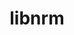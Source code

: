 ---
title: "libnrm"
layout: cache
categories: [package, develop]
meta: {"versions": ["0.1.0"], "compilers": ["cce@=15.0.1", "gcc@=11.4.0", "gcc@=9.4.0", "oneapi@=2023.2.0", "oneapi@=2023.2.1"], "oss": ["rhel8", "ubuntu20.04"], "platforms": ["linux"], "targets": ["aarch64", "neoverse_v1", "ppc64le", "x86_64_v3", "zen4"], "stacks": ["e4s", "e4s-arm", "e4s-cray-rhel", "e4s-neoverse_v1", "e4s-oneapi", "e4s-power", "root"], "num_specs": 39, "num_specs_by_stack": {"e4s-cray-rhel": 3, "root": 39, "e4s-arm": 6, "e4s-neoverse_v1": 5, "e4s-power": 8, "e4s": 9, "e4s-oneapi": 8}}
spec_details: [{"hash": "dxvcesxln74w3j24m3y5aqc5gqahwvyn", "compiler": "cce@=15.0.1", "versions": ["0.1.0"], "os": "rhel8", "platform": "linux", "target": "zen4", "variants": ["build_system=autotools"], "stacks": ["e4s-cray-rhel", "root"], "size": "-", "tarball": "https://binaries.spack.io/develop/build_cache/linux-rhel8-zen4/cce-15.0.1/libnrm-0.1.0/linux-rhel8-zen4-cce-15.0.1-libnrm-0.1.0-dxvcesxln74w3j24m3y5aqc5gqahwvyn.spack"}, {"hash": "e4czrq4c5jbfyz4df7yy2umgoij5lgqn", "compiler": "cce@=15.0.1", "versions": ["0.1.0"], "os": "rhel8", "platform": "linux", "target": "zen4", "variants": ["build_system=autotools"], "stacks": ["e4s-cray-rhel", "root"], "size": "-", "tarball": "https://binaries.spack.io/develop/build_cache/linux-rhel8-zen4/cce-15.0.1/libnrm-0.1.0/linux-rhel8-zen4-cce-15.0.1-libnrm-0.1.0-e4czrq4c5jbfyz4df7yy2umgoij5lgqn.spack"}, {"hash": "t3xuwygyzu4opwvmb7dhwdj3bnr7cwij", "compiler": "cce@=15.0.1", "versions": ["0.1.0"], "os": "rhel8", "platform": "linux", "target": "zen4", "variants": ["build_system=autotools"], "stacks": ["e4s-cray-rhel", "root"], "size": "-", "tarball": "https://binaries.spack.io/develop/build_cache/linux-rhel8-zen4/cce-15.0.1/libnrm-0.1.0/linux-rhel8-zen4-cce-15.0.1-libnrm-0.1.0-t3xuwygyzu4opwvmb7dhwdj3bnr7cwij.spack"}, {"hash": "yoq36aexczqj4rw2mkfqeojss6zonum7", "compiler": "gcc@=11.4.0", "versions": ["0.1.0"], "os": "ubuntu20.04", "platform": "linux", "target": "aarch64", "variants": ["build_system=autotools"], "stacks": ["root", "e4s-arm"], "size": "-", "tarball": "https://binaries.spack.io/develop/build_cache/linux-ubuntu20.04-aarch64/gcc-11.4.0/libnrm-0.1.0/linux-ubuntu20.04-aarch64-gcc-11.4.0-libnrm-0.1.0-yoq36aexczqj4rw2mkfqeojss6zonum7.spack"}, {"hash": "yc6trxnq53p7rbuotmzrtenvn2l3dmv3", "compiler": "gcc@=11.4.0", "versions": ["0.1.0"], "os": "ubuntu20.04", "platform": "linux", "target": "aarch64", "variants": ["build_system=autotools"], "stacks": ["root", "e4s-arm"], "size": "-", "tarball": "https://binaries.spack.io/develop/build_cache/linux-ubuntu20.04-aarch64/gcc-11.4.0/libnrm-0.1.0/linux-ubuntu20.04-aarch64-gcc-11.4.0-libnrm-0.1.0-yc6trxnq53p7rbuotmzrtenvn2l3dmv3.spack"}, {"hash": "kydotumnrwbstllcpmrqqy65q43ty3if", "compiler": "gcc@=11.4.0", "versions": ["0.1.0"], "os": "ubuntu20.04", "platform": "linux", "target": "aarch64", "variants": ["build_system=autotools"], "stacks": ["root", "e4s-arm"], "size": "-", "tarball": "https://binaries.spack.io/develop/build_cache/linux-ubuntu20.04-aarch64/gcc-11.4.0/libnrm-0.1.0/linux-ubuntu20.04-aarch64-gcc-11.4.0-libnrm-0.1.0-kydotumnrwbstllcpmrqqy65q43ty3if.spack"}, {"hash": "2vszqmwmds5oo4d7tk7rpqo6p7uf2gl5", "compiler": "gcc@=11.4.0", "versions": ["0.1.0"], "os": "ubuntu20.04", "platform": "linux", "target": "aarch64", "variants": ["build_system=autotools"], "stacks": ["root", "e4s-arm"], "size": "-", "tarball": "https://binaries.spack.io/develop/build_cache/linux-ubuntu20.04-aarch64/gcc-11.4.0/libnrm-0.1.0/linux-ubuntu20.04-aarch64-gcc-11.4.0-libnrm-0.1.0-2vszqmwmds5oo4d7tk7rpqo6p7uf2gl5.spack"}, {"hash": "v65p6bkykibgbg5d5kmpypadifvrsljs", "compiler": "gcc@=11.4.0", "versions": ["0.1.0"], "os": "ubuntu20.04", "platform": "linux", "target": "aarch64", "variants": ["build_system=autotools"], "stacks": ["root", "e4s-arm"], "size": "-", "tarball": "https://binaries.spack.io/develop/build_cache/linux-ubuntu20.04-aarch64/gcc-11.4.0/libnrm-0.1.0/linux-ubuntu20.04-aarch64-gcc-11.4.0-libnrm-0.1.0-v65p6bkykibgbg5d5kmpypadifvrsljs.spack"}, {"hash": "zqoyiwecdsmgfvm7kfyqgfdhirxrshs2", "compiler": "gcc@=11.4.0", "versions": ["0.1.0"], "os": "ubuntu20.04", "platform": "linux", "target": "aarch64", "variants": ["build_system=autotools"], "stacks": ["root", "e4s-arm"], "size": "-", "tarball": "https://binaries.spack.io/develop/build_cache/linux-ubuntu20.04-aarch64/gcc-11.4.0/libnrm-0.1.0/linux-ubuntu20.04-aarch64-gcc-11.4.0-libnrm-0.1.0-zqoyiwecdsmgfvm7kfyqgfdhirxrshs2.spack"}, {"hash": "2vek5fz4gb6nol2fe5bbdozyymkushph", "compiler": "gcc@=11.4.0", "versions": ["0.1.0"], "os": "ubuntu20.04", "platform": "linux", "target": "neoverse_v1", "variants": ["build_system=autotools"], "stacks": ["root", "e4s-neoverse_v1"], "size": "-", "tarball": "https://binaries.spack.io/develop/build_cache/linux-ubuntu20.04-neoverse_v1/gcc-11.4.0/libnrm-0.1.0/linux-ubuntu20.04-neoverse_v1-gcc-11.4.0-libnrm-0.1.0-2vek5fz4gb6nol2fe5bbdozyymkushph.spack"}, {"hash": "r4rl3ro6xw53yskyijkoiuzd3f6pfqiy", "compiler": "gcc@=11.4.0", "versions": ["0.1.0"], "os": "ubuntu20.04", "platform": "linux", "target": "neoverse_v1", "variants": ["build_system=autotools"], "stacks": ["root", "e4s-neoverse_v1"], "size": "-", "tarball": "https://binaries.spack.io/develop/build_cache/linux-ubuntu20.04-neoverse_v1/gcc-11.4.0/libnrm-0.1.0/linux-ubuntu20.04-neoverse_v1-gcc-11.4.0-libnrm-0.1.0-r4rl3ro6xw53yskyijkoiuzd3f6pfqiy.spack"}, {"hash": "jkywey6pyig3vpi7jwzjz7x4nnzdzylk", "compiler": "gcc@=11.4.0", "versions": ["0.1.0"], "os": "ubuntu20.04", "platform": "linux", "target": "neoverse_v1", "variants": ["build_system=autotools"], "stacks": ["root", "e4s-neoverse_v1"], "size": "-", "tarball": "https://binaries.spack.io/develop/build_cache/linux-ubuntu20.04-neoverse_v1/gcc-11.4.0/libnrm-0.1.0/linux-ubuntu20.04-neoverse_v1-gcc-11.4.0-libnrm-0.1.0-jkywey6pyig3vpi7jwzjz7x4nnzdzylk.spack"}, {"hash": "6y77kshmz6hgr3aglrmlgh4jv6yabnds", "compiler": "gcc@=11.4.0", "versions": ["0.1.0"], "os": "ubuntu20.04", "platform": "linux", "target": "neoverse_v1", "variants": ["build_system=autotools"], "stacks": ["root", "e4s-neoverse_v1"], "size": "-", "tarball": "https://binaries.spack.io/develop/build_cache/linux-ubuntu20.04-neoverse_v1/gcc-11.4.0/libnrm-0.1.0/linux-ubuntu20.04-neoverse_v1-gcc-11.4.0-libnrm-0.1.0-6y77kshmz6hgr3aglrmlgh4jv6yabnds.spack"}, {"hash": "bdaszsh7dpdzifyqhawjk3qqdulu3w4b", "compiler": "gcc@=11.4.0", "versions": ["0.1.0"], "os": "ubuntu20.04", "platform": "linux", "target": "neoverse_v1", "variants": ["build_system=autotools"], "stacks": ["root", "e4s-neoverse_v1"], "size": "-", "tarball": "https://binaries.spack.io/develop/build_cache/linux-ubuntu20.04-neoverse_v1/gcc-11.4.0/libnrm-0.1.0/linux-ubuntu20.04-neoverse_v1-gcc-11.4.0-libnrm-0.1.0-bdaszsh7dpdzifyqhawjk3qqdulu3w4b.spack"}, {"hash": "ao3ub2ogmabs4cq277mzrji5ad4zu3f7", "compiler": "gcc@=9.4.0", "versions": ["0.1.0"], "os": "ubuntu20.04", "platform": "linux", "target": "ppc64le", "variants": ["build_system=autotools"], "stacks": ["root", "e4s-power"], "size": "-", "tarball": "https://binaries.spack.io/develop/build_cache/linux-ubuntu20.04-ppc64le/gcc-9.4.0/libnrm-0.1.0/linux-ubuntu20.04-ppc64le-gcc-9.4.0-libnrm-0.1.0-ao3ub2ogmabs4cq277mzrji5ad4zu3f7.spack"}, {"hash": "fngdh7add7xs4awdwmzqxou5ro5kjunz", "compiler": "gcc@=9.4.0", "versions": ["0.1.0"], "os": "ubuntu20.04", "platform": "linux", "target": "ppc64le", "variants": ["build_system=autotools"], "stacks": ["root", "e4s-power"], "size": "-", "tarball": "https://binaries.spack.io/develop/build_cache/linux-ubuntu20.04-ppc64le/gcc-9.4.0/libnrm-0.1.0/linux-ubuntu20.04-ppc64le-gcc-9.4.0-libnrm-0.1.0-fngdh7add7xs4awdwmzqxou5ro5kjunz.spack"}, {"hash": "ygwt6dem6gljc2zgibkuepv76dsaxtm6", "compiler": "gcc@=9.4.0", "versions": ["0.1.0"], "os": "ubuntu20.04", "platform": "linux", "target": "ppc64le", "variants": ["build_system=autotools"], "stacks": ["root", "e4s-power"], "size": "-", "tarball": "https://binaries.spack.io/develop/build_cache/linux-ubuntu20.04-ppc64le/gcc-9.4.0/libnrm-0.1.0/linux-ubuntu20.04-ppc64le-gcc-9.4.0-libnrm-0.1.0-ygwt6dem6gljc2zgibkuepv76dsaxtm6.spack"}, {"hash": "glkhncmvaongrddfklgetxinocd3lo6g", "compiler": "gcc@=9.4.0", "versions": ["0.1.0"], "os": "ubuntu20.04", "platform": "linux", "target": "ppc64le", "variants": ["build_system=autotools"], "stacks": ["root", "e4s-power"], "size": "-", "tarball": "https://binaries.spack.io/develop/build_cache/linux-ubuntu20.04-ppc64le/gcc-9.4.0/libnrm-0.1.0/linux-ubuntu20.04-ppc64le-gcc-9.4.0-libnrm-0.1.0-glkhncmvaongrddfklgetxinocd3lo6g.spack"}, {"hash": "x2ejrvrm6odunz4qhmb2eiykfhqf5z5p", "compiler": "gcc@=9.4.0", "versions": ["0.1.0"], "os": "ubuntu20.04", "platform": "linux", "target": "ppc64le", "variants": ["build_system=autotools"], "stacks": ["root", "e4s-power"], "size": "-", "tarball": "https://binaries.spack.io/develop/build_cache/linux-ubuntu20.04-ppc64le/gcc-9.4.0/libnrm-0.1.0/linux-ubuntu20.04-ppc64le-gcc-9.4.0-libnrm-0.1.0-x2ejrvrm6odunz4qhmb2eiykfhqf5z5p.spack"}, {"hash": "sq2i6zxhhy6eifhxspjdzetlz7wz2yie", "compiler": "gcc@=9.4.0", "versions": ["0.1.0"], "os": "ubuntu20.04", "platform": "linux", "target": "ppc64le", "variants": ["build_system=autotools"], "stacks": ["root", "e4s-power"], "size": "-", "tarball": "https://binaries.spack.io/develop/build_cache/linux-ubuntu20.04-ppc64le/gcc-9.4.0/libnrm-0.1.0/linux-ubuntu20.04-ppc64le-gcc-9.4.0-libnrm-0.1.0-sq2i6zxhhy6eifhxspjdzetlz7wz2yie.spack"}, {"hash": "tutd2w6moycnvkkqm3eolfqfsbzjyguj", "compiler": "gcc@=9.4.0", "versions": ["0.1.0"], "os": "ubuntu20.04", "platform": "linux", "target": "ppc64le", "variants": ["build_system=autotools"], "stacks": ["root", "e4s-power"], "size": "-", "tarball": "https://binaries.spack.io/develop/build_cache/linux-ubuntu20.04-ppc64le/gcc-9.4.0/libnrm-0.1.0/linux-ubuntu20.04-ppc64le-gcc-9.4.0-libnrm-0.1.0-tutd2w6moycnvkkqm3eolfqfsbzjyguj.spack"}, {"hash": "ytz2scioivj7d2yplo6uta75ujrkyiv6", "compiler": "gcc@=9.4.0", "versions": ["0.1.0"], "os": "ubuntu20.04", "platform": "linux", "target": "ppc64le", "variants": ["build_system=autotools"], "stacks": ["root", "e4s-power"], "size": "-", "tarball": "https://binaries.spack.io/develop/build_cache/linux-ubuntu20.04-ppc64le/gcc-9.4.0/libnrm-0.1.0/linux-ubuntu20.04-ppc64le-gcc-9.4.0-libnrm-0.1.0-ytz2scioivj7d2yplo6uta75ujrkyiv6.spack"}, {"hash": "gwfvdujy4yg2jo26kf2smvz5sqghn53n", "compiler": "gcc@=11.4.0", "versions": ["0.1.0"], "os": "ubuntu20.04", "platform": "linux", "target": "x86_64_v3", "variants": ["build_system=autotools"], "stacks": ["root", "e4s"], "size": "-", "tarball": "https://binaries.spack.io/develop/build_cache/linux-ubuntu20.04-x86_64_v3/gcc-11.4.0/libnrm-0.1.0/linux-ubuntu20.04-x86_64_v3-gcc-11.4.0-libnrm-0.1.0-gwfvdujy4yg2jo26kf2smvz5sqghn53n.spack"}, {"hash": "mnkb4pcak2g4jayesz67apcufbgcjfmh", "compiler": "gcc@=11.4.0", "versions": ["0.1.0"], "os": "ubuntu20.04", "platform": "linux", "target": "x86_64_v3", "variants": ["build_system=autotools"], "stacks": ["root", "e4s"], "size": "-", "tarball": "https://binaries.spack.io/develop/build_cache/linux-ubuntu20.04-x86_64_v3/gcc-11.4.0/libnrm-0.1.0/linux-ubuntu20.04-x86_64_v3-gcc-11.4.0-libnrm-0.1.0-mnkb4pcak2g4jayesz67apcufbgcjfmh.spack"}, {"hash": "hcmrpykxfy5soxqqsqov3pd2vpickccg", "compiler": "gcc@=11.4.0", "versions": ["0.1.0"], "os": "ubuntu20.04", "platform": "linux", "target": "x86_64_v3", "variants": ["build_system=autotools"], "stacks": ["root", "e4s"], "size": "-", "tarball": "https://binaries.spack.io/develop/build_cache/linux-ubuntu20.04-x86_64_v3/gcc-11.4.0/libnrm-0.1.0/linux-ubuntu20.04-x86_64_v3-gcc-11.4.0-libnrm-0.1.0-hcmrpykxfy5soxqqsqov3pd2vpickccg.spack"}, {"hash": "ej6h4psxibvtg7qpaex4uguve5v7vuvj", "compiler": "gcc@=11.4.0", "versions": ["0.1.0"], "os": "ubuntu20.04", "platform": "linux", "target": "x86_64_v3", "variants": ["build_system=autotools"], "stacks": ["root", "e4s"], "size": "-", "tarball": "https://binaries.spack.io/develop/build_cache/linux-ubuntu20.04-x86_64_v3/gcc-11.4.0/libnrm-0.1.0/linux-ubuntu20.04-x86_64_v3-gcc-11.4.0-libnrm-0.1.0-ej6h4psxibvtg7qpaex4uguve5v7vuvj.spack"}, {"hash": "zmh352ngjqlokxo6aredwvifsqfcmb6a", "compiler": "gcc@=11.4.0", "versions": ["0.1.0"], "os": "ubuntu20.04", "platform": "linux", "target": "x86_64_v3", "variants": ["build_system=autotools"], "stacks": ["root", "e4s"], "size": "-", "tarball": "https://binaries.spack.io/develop/build_cache/linux-ubuntu20.04-x86_64_v3/gcc-11.4.0/libnrm-0.1.0/linux-ubuntu20.04-x86_64_v3-gcc-11.4.0-libnrm-0.1.0-zmh352ngjqlokxo6aredwvifsqfcmb6a.spack"}, {"hash": "ej76ytwh7n67bllj6p6frh7jtmfyxsi4", "compiler": "gcc@=11.4.0", "versions": ["0.1.0"], "os": "ubuntu20.04", "platform": "linux", "target": "x86_64_v3", "variants": ["build_system=autotools"], "stacks": ["root", "e4s"], "size": "-", "tarball": "https://binaries.spack.io/develop/build_cache/linux-ubuntu20.04-x86_64_v3/gcc-11.4.0/libnrm-0.1.0/linux-ubuntu20.04-x86_64_v3-gcc-11.4.0-libnrm-0.1.0-ej76ytwh7n67bllj6p6frh7jtmfyxsi4.spack"}, {"hash": "6dgz7ugasgkbm5gpq222ite6qsmurlub", "compiler": "gcc@=11.4.0", "versions": ["0.1.0"], "os": "ubuntu20.04", "platform": "linux", "target": "x86_64_v3", "variants": ["build_system=autotools"], "stacks": ["root", "e4s"], "size": "-", "tarball": "https://binaries.spack.io/develop/build_cache/linux-ubuntu20.04-x86_64_v3/gcc-11.4.0/libnrm-0.1.0/linux-ubuntu20.04-x86_64_v3-gcc-11.4.0-libnrm-0.1.0-6dgz7ugasgkbm5gpq222ite6qsmurlub.spack"}, {"hash": "j7heuzu252chzuuhhdcq3lpedts7m2ca", "compiler": "gcc@=11.4.0", "versions": ["0.1.0"], "os": "ubuntu20.04", "platform": "linux", "target": "x86_64_v3", "variants": ["build_system=autotools"], "stacks": ["root", "e4s"], "size": "-", "tarball": "https://binaries.spack.io/develop/build_cache/linux-ubuntu20.04-x86_64_v3/gcc-11.4.0/libnrm-0.1.0/linux-ubuntu20.04-x86_64_v3-gcc-11.4.0-libnrm-0.1.0-j7heuzu252chzuuhhdcq3lpedts7m2ca.spack"}, {"hash": "offhsusio5bctou4xckqpws4usnzszjn", "compiler": "gcc@=11.4.0", "versions": ["0.1.0"], "os": "ubuntu20.04", "platform": "linux", "target": "x86_64_v3", "variants": ["build_system=autotools"], "stacks": ["root", "e4s"], "size": "-", "tarball": "https://binaries.spack.io/develop/build_cache/linux-ubuntu20.04-x86_64_v3/gcc-11.4.0/libnrm-0.1.0/linux-ubuntu20.04-x86_64_v3-gcc-11.4.0-libnrm-0.1.0-offhsusio5bctou4xckqpws4usnzszjn.spack"}, {"hash": "iu6mplga3czcd3a57f2kpzhqcqcxl4xw", "compiler": "oneapi@=2023.2.0", "versions": ["0.1.0"], "os": "ubuntu20.04", "platform": "linux", "target": "x86_64_v3", "variants": ["build_system=autotools"], "stacks": ["root", "e4s-oneapi"], "size": "-", "tarball": "https://binaries.spack.io/develop/build_cache/linux-ubuntu20.04-x86_64_v3/oneapi-2023.2.0/libnrm-0.1.0/linux-ubuntu20.04-x86_64_v3-oneapi-2023.2.0-libnrm-0.1.0-iu6mplga3czcd3a57f2kpzhqcqcxl4xw.spack"}, {"hash": "mrl56gkdysgnadryinatfd2zleae4ujk", "compiler": "oneapi@=2023.2.1", "versions": ["0.1.0"], "os": "ubuntu20.04", "platform": "linux", "target": "x86_64_v3", "variants": ["build_system=autotools"], "stacks": ["root", "e4s-oneapi"], "size": "-", "tarball": "https://binaries.spack.io/develop/build_cache/linux-ubuntu20.04-x86_64_v3/oneapi-2023.2.1/libnrm-0.1.0/linux-ubuntu20.04-x86_64_v3-oneapi-2023.2.1-libnrm-0.1.0-mrl56gkdysgnadryinatfd2zleae4ujk.spack"}, {"hash": "weyfdqdrrf4b6fwfauza5s4aqn3sfvx3", "compiler": "oneapi@=2023.2.1", "versions": ["0.1.0"], "os": "ubuntu20.04", "platform": "linux", "target": "x86_64_v3", "variants": ["build_system=autotools"], "stacks": ["root", "e4s-oneapi"], "size": "-", "tarball": "https://binaries.spack.io/develop/build_cache/linux-ubuntu20.04-x86_64_v3/oneapi-2023.2.1/libnrm-0.1.0/linux-ubuntu20.04-x86_64_v3-oneapi-2023.2.1-libnrm-0.1.0-weyfdqdrrf4b6fwfauza5s4aqn3sfvx3.spack"}, {"hash": "m7sjjwv6w7k3iiegaa7hzk5mfc67fzt2", "compiler": "oneapi@=2023.2.1", "versions": ["0.1.0"], "os": "ubuntu20.04", "platform": "linux", "target": "x86_64_v3", "variants": ["build_system=autotools"], "stacks": ["root", "e4s-oneapi"], "size": "-", "tarball": "https://binaries.spack.io/develop/build_cache/linux-ubuntu20.04-x86_64_v3/oneapi-2023.2.1/libnrm-0.1.0/linux-ubuntu20.04-x86_64_v3-oneapi-2023.2.1-libnrm-0.1.0-m7sjjwv6w7k3iiegaa7hzk5mfc67fzt2.spack"}, {"hash": "3xy3z3nu6opiqaa3f3dgjd6nmyedy24c", "compiler": "oneapi@=2023.2.1", "versions": ["0.1.0"], "os": "ubuntu20.04", "platform": "linux", "target": "x86_64_v3", "variants": ["build_system=autotools"], "stacks": ["root", "e4s-oneapi"], "size": "-", "tarball": "https://binaries.spack.io/develop/build_cache/linux-ubuntu20.04-x86_64_v3/oneapi-2023.2.1/libnrm-0.1.0/linux-ubuntu20.04-x86_64_v3-oneapi-2023.2.1-libnrm-0.1.0-3xy3z3nu6opiqaa3f3dgjd6nmyedy24c.spack"}, {"hash": "cn5ebwve4643ibakytfqjb6o6wyjctq7", "compiler": "oneapi@=2023.2.1", "versions": ["0.1.0"], "os": "ubuntu20.04", "platform": "linux", "target": "x86_64_v3", "variants": ["build_system=autotools"], "stacks": ["root", "e4s-oneapi"], "size": "-", "tarball": "https://binaries.spack.io/develop/build_cache/linux-ubuntu20.04-x86_64_v3/oneapi-2023.2.1/libnrm-0.1.0/linux-ubuntu20.04-x86_64_v3-oneapi-2023.2.1-libnrm-0.1.0-cn5ebwve4643ibakytfqjb6o6wyjctq7.spack"}, {"hash": "hgkgmqfeuineqywzcvb3eaiuwzbsw6ux", "compiler": "oneapi@=2023.2.1", "versions": ["0.1.0"], "os": "ubuntu20.04", "platform": "linux", "target": "x86_64_v3", "variants": ["build_system=autotools"], "stacks": ["root", "e4s-oneapi"], "size": "-", "tarball": "https://binaries.spack.io/develop/build_cache/linux-ubuntu20.04-x86_64_v3/oneapi-2023.2.1/libnrm-0.1.0/linux-ubuntu20.04-x86_64_v3-oneapi-2023.2.1-libnrm-0.1.0-hgkgmqfeuineqywzcvb3eaiuwzbsw6ux.spack"}, {"hash": "esz4ig2o23hvaxmfydoxp5n7aj7eatnt", "compiler": "oneapi@=2023.2.1", "versions": ["0.1.0"], "os": "ubuntu20.04", "platform": "linux", "target": "x86_64_v3", "variants": ["build_system=autotools"], "stacks": ["root", "e4s-oneapi"], "size": "-", "tarball": "https://binaries.spack.io/develop/build_cache/linux-ubuntu20.04-x86_64_v3/oneapi-2023.2.1/libnrm-0.1.0/linux-ubuntu20.04-x86_64_v3-oneapi-2023.2.1-libnrm-0.1.0-esz4ig2o23hvaxmfydoxp5n7aj7eatnt.spack"}]
---